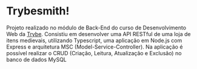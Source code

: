 # Trybesmith!

Projeto realizado no módulo de Back-End do curso de Desenvolvimento Web da [Trybe](https://www.betrybe.com/). Consistiu em desenvolver uma API RESTful de uma loja de itens medievais, utilizando Typescript, uma aplicação em Node.js com Express e arquitetura MSC (Model-Service-Controller). Na aplicação é possível realizar o CRUD (Criação, Leitura, Atualização e Exclusão) no banco de dados MySQL
